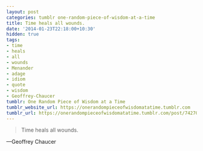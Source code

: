 ```yaml
---
layout: post
categories: tumblr one-random-piece-of-wisdom-at-a-time
title: Time heals all wounds.
date: '2014-01-23T22:18:00+10:30'
hidden: true
tags:
- time
- heals
- all
- wounds
- Menander
- adage
- idiom
- quote
- wisdom
- Geoffrey-Chaucer
tumblr: One Random Piece of Wisdom at a Time
tumblr_website_url: https://onerandompieceofwisdomatatime.tumblr.com
tumblr_url: https://onerandompieceofwisdomatatime.tumblr.com/post/74270241342/time-heals-all-wounds
---
```

> Time heals all wounds.

—Geoffrey Chaucer
